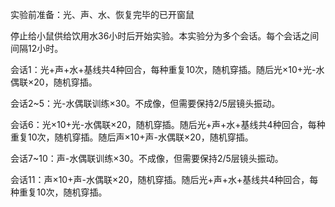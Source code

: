 实验前准备：光、声、水、恢复完毕的已开窗鼠

停止给小鼠供给饮用水36小时后开始实验。本实验分为多个会话。每个会话之间间隔12小时。

会话1：光+声+水+基线共4种回合，每种重复10次，随机穿插。随后光×10+光-水偶联×20，随机穿插。

会话2~5：光-水偶联训练×30。不成像，但需要保持2/5层镜头振动。

会话6：光×10+光-水偶联×20，随机穿插。随后光+声+水+基线共4种回合，每种重复10次，随机穿插。随后声×10+声-水偶联×20，随机穿插。

会话7~10：声-水偶联训练×30。不成像，但需要保持2/5层镜头振动。

会话11：声×10+声-水偶联×20，随机穿插。随后光+声+水+基线共4种回合，每种重复10次，随机穿插。